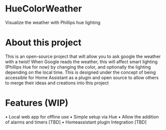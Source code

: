 # HueColorWeather
Visualize the weather with Phillips hue lighting

# About this project
This is an open-source project that will allow you to ask google the weather with a twist! When Google reads the weather, this will affect smart lighting (Phillips Hue for now) by changing the color, and optionally the lighting depending on the local time. This is designed under the concept of being accessible for Home Assistant as a plugin and open source to allow others to merge their ideas and creations into this project

# Features (WIP)
• Local web app for offline use
• Simple setup via Hue
• Allow the addition of alarms and timers [TBD]
• Homeassistant plugin Integration [TBD]
